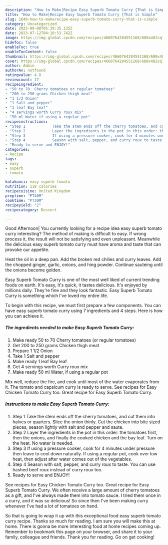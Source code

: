 ```yaml
---
description: "How to Make|Recipe Easy Superb Tomato Curry {That is Simple"
title: "How to Make|Recipe Easy Superb Tomato Curry {That is Simple"
slug: 1640-how-to-makerecipe-easy-superb-tomato-curry-that-is-simple
category: Uncategorized
date: 2023-09-08T05:39:35.135Z
date: 2023-07-12T04:10:53.742Z
image: https://img-global.cpcdn.com/recipes/4660764284551168/680x482cq70/easy-superb-tomato-curry-recipe-main-photo.jpg
hideToc: false
enableToc: true
enableTocContent: false
thumbnail: https://img-global.cpcdn.com/recipes/4660764284551168/680x482cq70/easy-superb-tomato-curry-recipe-main-photo.jpg
cover: https://img-global.cpcdn.com/recipes/4660764284551168/680x482cq70/easy-superb-tomato-curry-recipe-main-photo.jpg
author: Admin
authorAv: notfound
ratingvalue: 4.8
reviewcount: 17
recipeingredient:
- "50 to 70  Cherry tomatoes or regular tomatoes"
- "200 to 250 grams Chicken thigh meat"
- "1 1/2 Onion"
- "1 Salt and pepper"
- "1 leaf Bay leaf"
- "4 servings worth Curry roux mix"
- "50 ml Water if using a regular pot"
recipeinstructions:
- "Step 1            Take the stem ends off the cherry tomatoes, and cut them into halves or quarters. Slice the onion thinly. Cut the chicken into bite sized pieces, season lightly with salt and pepper and saute."
- "Step 2            Layer the ingredients in the pot in this order: the tomatoes first, then the onions, and finally the cooked chicken and the bay leaf. Turn on the heat. No water is needed."
- "Step 3            If using a pressure cooker, cook for 4 minutes under pressure then leave to cool down naturally. If using a regular pot, cook over low heat, then adjust after water comes out of the vegetables."
- "Step 4            Season with salt, pepper, and curry roux to taste. You can use hashed beef roux instead of curry roux too."
- "Ready to serve and ENJOY!"
categories:
- Recipe
tags:
- easy
- superb
- tomato

katakunci: easy superb tomato 
nutrition: 119 calories
recipecuisine: United Kingdom
preptime: "PT40M"
cooktime: "PT30M"
recipeyield: "2"
recipecategory: Dessert

---
```



Good Afternoon| You currently looking for a recipe idea easy superb tomato curry interesting? The method of making is difficult to easy. If wrong process it, the result will not be satisfying and even unpleasant. Meanwhile the delicious easy superb tomato curry must have aroma and taste that can provoke our appetite.





Heat the oil in a deep pan. Add the broken red chilies and curry leaves. Add the chopped ginger, garlic, onions, and hing powder. Continue sauteing until the onions become golden.

Easy Superb Tomato Curry is one of the most well liked of current trending foods on earth. It's easy, it's quick, it tastes delicious. It's enjoyed by millions daily. They're fine and they look fantastic. Easy Superb Tomato Curry is something which I've loved my entire life.


To begin with this recipe, we must first prepare a few components. You can have easy superb tomato curry using 7 ingredients and 4 steps. Here is how you can achieve it.

<!--inarticleads1-->

##### The ingredients needed to make Easy Superb Tomato Curry:

1. Make ready 50 to 70  Cherry tomatoes (or regular tomatoes)
1. Get 200 to 250 grams Chicken thigh meat
1. Prepare 1 1/2 Onion
1. Take 1 Salt and pepper
1. Make ready 1 leaf Bay leaf
1. Get 4 servings worth Curry roux mix
1. Make ready 50 ml Water, if using a regular pot


Mix well, reduce the fire, and cook until most of the water evaporates from it. The tomato and capsicum curry is ready to serve. See recipes for Easy Chicken Tomato Curry too. Great recipe for Easy Superb Tomato Curry. 

<!--inarticleads2-->

##### Instructions to make Easy Superb Tomato Curry:

1. Step 1            Take the stem ends off the cherry tomatoes, and cut them into halves or quarters. Slice the onion thinly. Cut the chicken into bite sized pieces, season lightly with salt and pepper and saute.
1. Step 2            Layer the ingredients in the pot in this order: the tomatoes first, then the onions, and finally the cooked chicken and the bay leaf. Turn on the heat. No water is needed.
1. Step 3            If using a pressure cooker, cook for 4 minutes under pressure then leave to cool down naturally. If using a regular pot, cook over low heat, then adjust after water comes out of the vegetables.
1. Step 4            Season with salt, pepper, and curry roux to taste. You can use hashed beef roux instead of curry roux too.
1. Ready to serve and ENJOY!

See recipes for Easy Chicken Tomato Curry too. Great recipe for Easy Superb Tomato Curry. We often receive a large amount of cherry tomatoes as a gift, and I&#39;ve always made them into tomato sauce. I tried them once in a curry, and it was so delicious! So since then I&#39;ve been making curry whenever I&#39;ve had a lot of tomatoes on hand. 

So that is going to wrap it up with this exceptional food easy superb tomato curry recipe. Thanks so much for reading. I am sure you will make this at home. There is gonna be more interesting food at home recipes coming up. Remember to bookmark this page on your browser, and share it to your family, colleague and friends. Thank you for reading. Go on get cooking!

